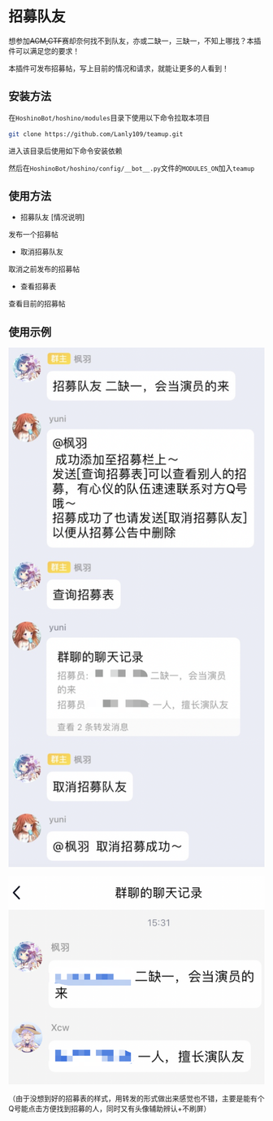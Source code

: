 # 招募队友

想参加~~ACM,CTF~~赛却奈何找不到队友，亦或二缺一，三缺一，不知上哪找？本插件可以满足您的要求！

本插件可发布招募帖，写上目前的情况和请求，就能让更多的人看到！

## 安装方法

在`HoshinoBot/hoshino/modules`目录下使用以下命令拉取本项目

```bash
git clone https://github.com/Lanly109/teamup.git
```

进入该目录后使用如下命令安装依赖

然后在`HoshinoBot/hoshino/config/__bot__.py`文件的`MODULES_ON`加入`teamup`


## 使用方法

- 招募队友 [情况说明]

发布一个招募帖

- 取消招募队友

取消之前发布的招募帖

- 查看招募表

查看目前的招募帖

## 使用示例

![useExample](README-img/useExample.png)

![table](README-img/table.png)

（由于没想到好的招募表的样式，用转发的形式做出来感觉也不错，主要是能有个Q号能点击方便找到招募的人，同时又有头像辅助辨认+不刷屏）
